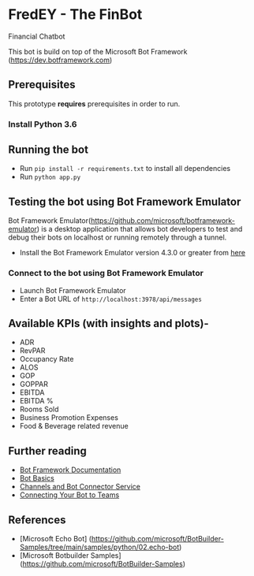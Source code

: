 # FredEY - The FinBot

Financial Chatbot

This bot is build on top of the Microsoft Bot Framework (https://dev.botframework.com)

## Prerequisites

This prototype **requires** prerequisites in order to run.

### Install Python 3.6

## Running the bot
- Run `pip install -r requirements.txt` to install all dependencies
- Run `python app.py`


## Testing the bot using Bot Framework Emulator

Bot Framework Emulator(https://github.com/microsoft/botframework-emulator) is a desktop application that allows bot developers to test and debug their bots on localhost or running remotely through a tunnel.

- Install the Bot Framework Emulator version 4.3.0 or greater from [here](https://github.com/Microsoft/BotFramework-Emulator/releases)

### Connect to the bot using Bot Framework Emulator

- Launch Bot Framework Emulator
- Enter a Bot URL of `http://localhost:3978/api/messages`

## Available KPIs (with insights and plots)- 
- ADR
- RevPAR
- Occupancy Rate
- ALOS
- GOP
- GOPPAR
- EBITDA
- EBITDA %
- Rooms Sold
- Business Promotion Expenses
- Food & Beverage related revenue


## Further reading

- [Bot Framework Documentation](https://docs.botframework.com)
- [Bot Basics](https://docs.microsoft.com/azure/bot-service/bot-builder-basics?view=azure-bot-service-4.0)
- [Channels and Bot Connector Service](https://docs.microsoft.com/azure/bot-service/bot-concepts?view=azure-bot-service-4.0)
- [Connecting Your Bot to Teams](https://docs.microsoft.com/en-us/azure/bot-service/channel-connect-teams?view=azure-bot-service-4.0)

## References 
- [Microsoft Echo Bot] (https://github.com/microsoft/BotBuilder-Samples/tree/main/samples/python/02.echo-bot)
- [Microsoft Botbuilder Samples] (https://github.com/microsoft/BotBuilder-Samples)